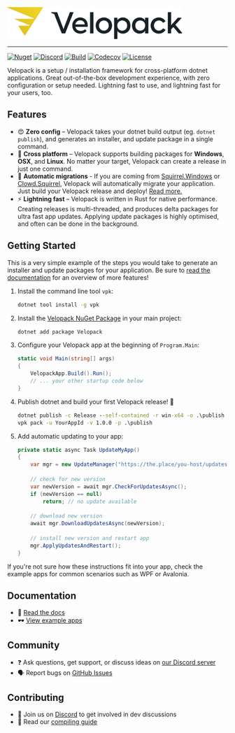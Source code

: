 <picture>
  <source media="(prefers-color-scheme: dark)" srcset="docs/artwork/velopack-white.svg">
  <img alt="Velopack Logo" src="docs/artwork/velopack-black.svg" width="400">
</picture>

---

[![Nuget](https://img.shields.io/nuget/v/Velopack?style=flat-square)](https://www.nuget.org/packages/Velopack/)
[![Discord](https://img.shields.io/discord/767856501477343282?style=flat-square&color=purple)](https://discord.gg/CjrCrNzd3F)
[![Build](https://img.shields.io/github/actions/workflow/status/velopack/velopack/build.yml?branch=develop&style=flat-square)](https://github.com/velopack/velopack/actions)
[![Codecov](https://img.shields.io/codecov/c/github/velopack/velopack?style=flat-square)](https://app.codecov.io/gh/velopack/velopack)
[![License](https://img.shields.io/github/license/velopack/velopack?style=flat-square)](https://github.com/velopack/velopack/blob/develop/LICENSE)

Velopack is a setup / installation framework for cross-platform dotnet applications. Great out-of-the-box development experience, with zero configuration or setup needed. Lightning fast to use, and lightning fast for your users, too.

## Features

- 😍 **Zero config** – Velopack takes your dotnet build output (eg. `dotnet publish`), and generates an installer, and update package in a single command.
- 🎯 **Cross platform** – Velopack supports building packages for **Windows**, **OSX**, and **Linux**. No matter your target, Velopack can create a release in just one command.
- 🚀 **Automatic migrations** - If you are coming from [Squirrel.Windows](https://github.com/Squirrel/Squirrel.Windows) or [Clowd.Squirrel](https://github.com/clowd/Clowd.Squirrel), Velopack will automatically migrate your application. Just build your Velopack release and deploy! [Read more.](docs/migrating.md)
- ⚡️ **Lightning fast** – Velopack is written in Rust for native performance. Creating releases is multi-threaded, and produces delta packages for ultra fast app updates. Applying update packages is highly optimised, and often can be done in the background.

## Getting Started
This is a very simple example of the steps you would take to generate an installer and update packages for your application. Be sure to [read the documentation](docs) for an overview of more features!

1. Install the command line tool `vpk`:
   ```cmd
   dotnet tool install -g vpk
   ```
2. Install the  [Velopack NuGet Package](https://www.nuget.org/packages/velopack) in your main project:
   ```cmd
   dotnet add package Velopack
   ```
3. Configure your Velopack app at the beginning of `Program.Main`:
   ```cs
   static void Main(string[] args)
   {
       VelopackApp.Build().Run();
       // ... your other startup code below
   }
   ```
4. Publish dotnet and build your first Velopack release! 🎉
   ```cmd
   dotnet publish -c Release --self-contained -r win-x64 -o .\publish
   vpk pack -u YourAppId -v 1.0.0 -p .\publish
   ```
5. Add automatic updating to your app:
   ```cs
   private static async Task UpdateMyApp()
   {
       var mgr = new UpdateManager("https://the.place/you-host/updates");

       // check for new version
       var newVersion = await mgr.CheckForUpdatesAsync();
       if (newVersion == null)
           return; // no update available

       // download new version
       await mgr.DownloadUpdatesAsync(newVersion);

       // install new version and restart app
       mgr.ApplyUpdatesAndRestart();
   }
   ```

If you're not sure how these instructions fit into your app, check the example apps for common scenarios such as WPF or Avalonia.

## Documentation
- 📖 [Read the docs](docs)
- 🕶️ [View example apps](examples)

## Community
- ❓ Ask questions, get support, or discuss ideas on [our Discord server](https://discord.gg/CjrCrNzd3F)
- 🗣️ Report bugs on [GitHub Issues](https://github.com/velopack/velopack/issues)


## Contributing
- 💬 Join us on [Discord](https://discord.gg/CjrCrNzd3F) to get involved in dev discussions
- 🚦 Read our [compiling guide](docs/compiling.md)